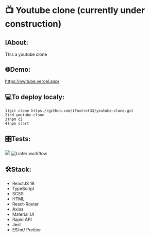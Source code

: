 # 📺 Youtube clone (currently under construction)

## ℹAbout:
This a youtube clone 

## 🌐Demo:
https://owltube.vercel.app/

## 💻To deploy localy:
```
1)git clone https://github.com/iFoxtrot33/youtube-clone.git
2)cd youtube-clone
3)npm ci
4)npm start
```
## 🎛️Tests:
<a href="https://codeclimate.com/github/iFoxtrot33/youtube-clone/maintainability"><img src="https://api.codeclimate.com/v1/badges/de7d52e96635d618db1d/maintainability" /></a>
![Linter workflow](https://github.com/iFoxtrot33/youtube-clone/actions/workflows/lint.yml/badge.svg)


## 🛠Stack:
- ReactJS 18
- TypeScript
- SCSS
- HTML
- React-Router
- Axios
- Material UI
- Rapid API
- Jest
- ESlint/ Prettier
